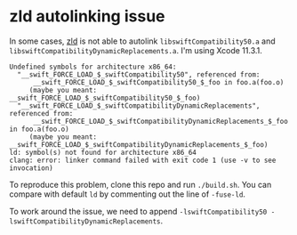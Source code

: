 # zld autolinking issue
In some cases, [zld](https://github.com/michaeleisel/zld) is not able to autolink `libswiftCompatibility50.a` and `libswiftCompatibilityDynamicReplacements.a`. I'm using Xcode 11.3.1.

```
Undefined symbols for architecture x86_64:
  "__swift_FORCE_LOAD_$_swiftCompatibility50", referenced from:
      __swift_FORCE_LOAD_$_swiftCompatibility50_$_foo in foo.a(foo.o)
     (maybe you meant: __swift_FORCE_LOAD_$_swiftCompatibility50_$_foo)
  "__swift_FORCE_LOAD_$_swiftCompatibilityDynamicReplacements", referenced from:
      __swift_FORCE_LOAD_$_swiftCompatibilityDynamicReplacements_$_foo in foo.a(foo.o)
     (maybe you meant: __swift_FORCE_LOAD_$_swiftCompatibilityDynamicReplacements_$_foo)
ld: symbol(s) not found for architecture x86_64
clang: error: linker command failed with exit code 1 (use -v to see invocation)
```


To reproduce this problem, clone this repo and run `./build.sh`. You can compare with default `ld` by commenting out the line of `-fuse-ld`.

To work around the issue, we need to append `-lswiftCompatibility50 -lswiftCompatibilityDynamicReplacements`.
